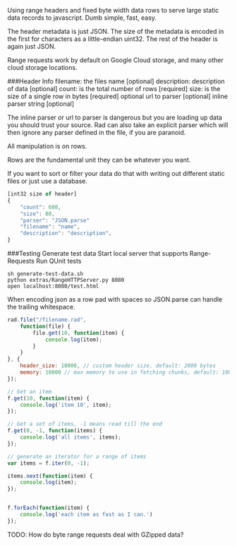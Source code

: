 Using range headers and fixed byte width data rows to serve large static data records to javascript. Dumb simple, fast, easy.

The header metadata is just JSON. The size of the metadata is encoded in the first for characters as a little-endian uint32. The rest of the header is again just JSON.

Range requests work by default on Google Cloud storage, and many other cloud storage locations.

###Header Info
filename: the files name [optional]
description: description of data [optional]
count: is the total number of rows [required]
size: is the size of a single row in bytes [required]
optional url to parser [optional]
inline parser string [optional]

The inline parser or url to parser is dangerous but you are loading up data you should trust your source. Rad can also take an explicit parser which will then ignore any parser defined in the file, if you are paranoid.

All manipulation is on rows.

Rows are the fundamental unit they can be whatever you want.

If you want to sort or filter your data do that with writing out different static files or just use a database.

```javascript
[int32 size of header]
{
	"count": 600,
	"size": 80,
	"parser": "JSON.parse"
	"filename": "name",
	"description": "description",
}
```

###Testing
Generate test data
Start local server that supports Range-Requests
Run QUnit tests

```
sh generate-test-data.sh
python extras/RangeHTTPServer.py 8080
open localhost:8080/test.html
```

When encoding json as a row pad with spaces so JSON.parse can handle the trailing whitespace.

```javascript
rad.file("/filename.rad", 
	function(file) {
		file.get(10, function(item) {
			console.log(item);
		}
	}
}, {
	header_size: 10000, // custom header size, default: 2000 bytes
	memory: 10000 // max memory to use in fetching chunks, default: 10000 bytes
});

// Get an item
f.get(10, function(item) {
	console.log('item 10', item);
});

// Get a set of items, -1 means read till the end
f.get(0, -1, function(items) {
	console.log('all items', items);
});

// generate an iterator for a range of items
var items = f.iter(0, -1);

items.next(function(item) {
	console.log(item);
});


f.forEach(function(item) {
	console.log('each item as fast as I can.')
});
```

TODO:
How do byte range requests deal with GZipped data?